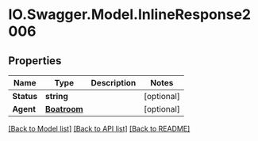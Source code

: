 # IO.Swagger.Model.InlineResponse2006
## Properties

Name | Type | Description | Notes
------------ | ------------- | ------------- | -------------
**Status** | **string** |  | [optional] 
**Agent** | [**Boatroom**](Boatroom.md) |  | [optional] 

[[Back to Model list]](../README.md#documentation-for-models) [[Back to API list]](../README.md#documentation-for-api-endpoints) [[Back to README]](../README.md)


